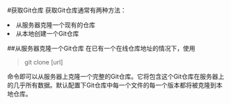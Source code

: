 #获取Git仓库
获取Git仓库通常有两种方法：
<li>从服务器克隆一个现有的仓库</li>
<li>从本地创建一个Git仓库</li>


##从服务器克隆一个Git仓库
在已有一个在线仓库地址的情况下，使用
>git clone [url]

命令即可以从服务器上克隆一个完整的Git仓库。它将包含这个Git仓库在服务器上的几乎所有数据。默认配置下Git仓库中每一个文件的每一个版本都将被克隆到本地仓库。